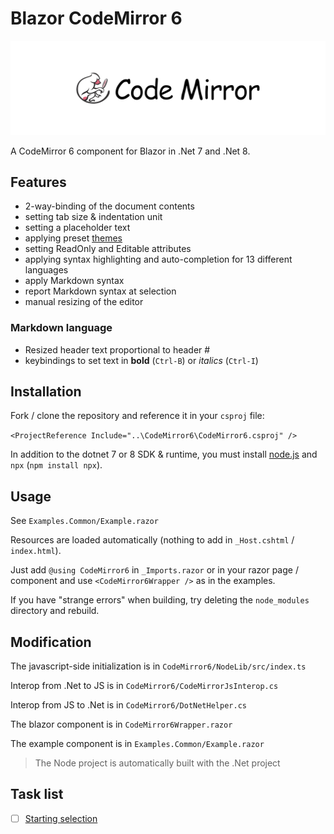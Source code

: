 # Blazor CodeMirror 6

![codemirror.svg](codemirror.svg)

A CodeMirror 6 component for Blazor in .Net 7 and .Net 8.

## Features

- 2-way-binding of the document contents
- setting tab size & indentation unit
- setting a placeholder text
- applying preset [themes](https://github.com/vadimdemedes/thememirror)
- setting ReadOnly and Editable attributes
- applying syntax highlighting and auto-completion for 13 different languages
- apply Markdown syntax
- report Markdown syntax at selection
- manual resizing of the editor

### Markdown language

- Resized header text proportional to header #
- keybindings to set text in **bold** (`Ctrl-B`) or *italics* (`Ctrl-I`)

## Installation

Fork / clone the repository and reference it in your `csproj` file:

`<ProjectReference Include="..\CodeMirror6\CodeMirror6.csproj" />`

In addition to the dotnet 7 or 8 SDK & runtime, you must install [node.js](https://nodejs.org/) and `npx` (`npm install npx`).

## Usage

See `Examples.Common/Example.razor`

Resources are loaded automatically (nothing to add in `_Host.cshtml` / `index.html`).

Just add `@using CodeMirror6` in `_Imports.razor` or in your razor page / component and use `<CodeMirror6Wrapper />` as in the examples.

If you have "strange errors" when building, try deleting the `node_modules` directory and rebuild.

## Modification

The javascript-side initialization is in `CodeMirror6/NodeLib/src/index.ts`

Interop from .Net to JS is in `CodeMirror6/CodeMirrorJsInterop.cs`

Interop from JS to .Net is in `CodeMirror6/DotNetHelper.cs`

The blazor component is in `CodeMirror6Wrapper.razor`

The example component is in `Examples.Common/Example.razor`

> The Node project is automatically built with the .Net project

## Task list

- [ ] [Starting selection](https://codemirror.net/docs/ref/#state.EditorStateConfig.selection)
